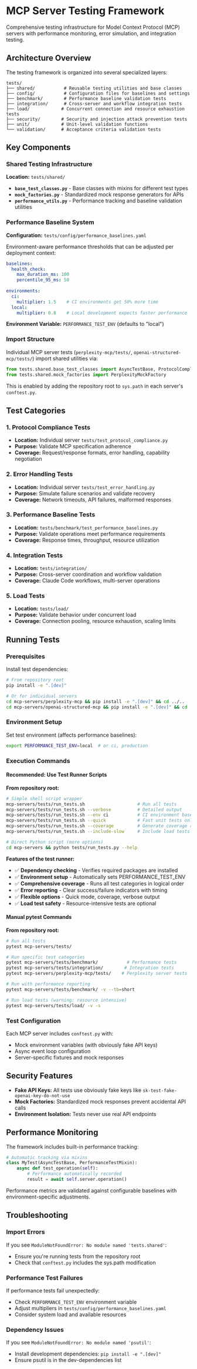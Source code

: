 # MCP Server Testing Framework

Comprehensive testing infrastructure for Model Context Protocol (MCP) servers with performance monitoring, error simulation, and integration testing.

## Architecture Overview

The testing framework is organized into several specialized layers:

```
tests/
├── shared/           # Reusable testing utilities and base classes
├── config/           # Configuration files for baselines and settings
├── benchmark/        # Performance baseline validation tests
├── integration/      # Cross-server and workflow integration tests
├── load/            # Concurrent connection and resource exhaustion tests
├── security/        # Security and injection attack prevention tests
├── unit/            # Unit-level validation functions
└── validation/      # Acceptance criteria validation tests
```

## Key Components

### Shared Testing Infrastructure

**Location:** `tests/shared/`

- **`base_test_classes.py`** - Base classes with mixins for different test types
- **`mock_factories.py`** - Standardized mock response generators for APIs
- **`performance_utils.py`** - Performance tracking and baseline validation utilities

### Performance Baseline System

**Configuration:** `tests/config/performance_baselines.yaml`

Environment-aware performance thresholds that can be adjusted per deployment context:

```yaml
baselines:
  health_check:
    max_duration_ms: 100
    percentile_95_ms: 50
    
environments:
  ci:
    multiplier: 1.5    # CI environments get 50% more time
  local:
    multiplier: 0.8    # Local development expects faster performance
```

**Environment Variable:** `PERFORMANCE_TEST_ENV` (defaults to "local")

### Import Structure

Individual MCP server tests (`perplexity-mcp/tests/`, `openai-structured-mcp/tests/`) import shared utilities via:

```python
from tests.shared.base_test_classes import AsyncTestBase, ProtocolComplianceMixin
from tests.shared.mock_factories import PerplexityMockFactory
```

This is enabled by adding the repository root to `sys.path` in each server's `conftest.py`.

## Test Categories

### 1. Protocol Compliance Tests
- **Location:** Individual server `tests/test_protocol_compliance.py`
- **Purpose:** Validate MCP specification adherence
- **Coverage:** Request/response formats, error handling, capability negotiation

### 2. Error Handling Tests
- **Location:** Individual server `tests/test_error_handling.py` 
- **Purpose:** Simulate failure scenarios and validate recovery
- **Coverage:** Network timeouts, API failures, malformed responses

### 3. Performance Baseline Tests
- **Location:** `tests/benchmark/test_performance_baselines.py`
- **Purpose:** Validate operations meet performance requirements
- **Coverage:** Response times, throughput, resource utilization

### 4. Integration Tests
- **Location:** `tests/integration/`
- **Purpose:** Cross-server coordination and workflow validation
- **Coverage:** Claude Code workflows, multi-server operations

### 5. Load Tests  
- **Location:** `tests/load/`
- **Purpose:** Validate behavior under concurrent load
- **Coverage:** Connection pooling, resource exhaustion, scaling limits

## Running Tests

### Prerequisites

Install test dependencies:

```bash
# From repository root
pip install -e ".[dev]"

# Or for individual servers
cd mcp-servers/perplexity-mcp && pip install -e ".[dev]" && cd ../..
cd mcp-servers/openai-structured-mcp && pip install -e ".[dev]" && cd ../..
```

### Environment Setup

Set test environment (affects performance baselines):

```bash
export PERFORMANCE_TEST_ENV=local  # or ci, production
```

### Execution Commands

#### Recommended: Use Test Runner Scripts

**From repository root:**
```bash
# Simple shell script wrapper
mcp-servers/tests/run_tests.sh                    # Run all tests
mcp-servers/tests/run_tests.sh --verbose          # Detailed output
mcp-servers/tests/run_tests.sh --env ci           # CI environment baselines
mcp-servers/tests/run_tests.sh --quick            # Fast unit tests only
mcp-servers/tests/run_tests.sh --coverage         # Generate coverage report
mcp-servers/tests/run_tests.sh --include-slow     # Include load tests

# Direct Python script (more options)
cd mcp-servers && python tests/run_tests.py --help
```

**Features of the test runner:**
- ✅ **Dependency checking** - Verifies required packages are installed
- ✅ **Environment setup** - Automatically sets PERFORMANCE_TEST_ENV
- ✅ **Comprehensive coverage** - Runs all test categories in logical order
- ✅ **Error reporting** - Clear success/failure indicators with timing
- ✅ **Flexible options** - Quick mode, coverage, verbose output
- ✅ **Load test safety** - Resource-intensive tests are optional

#### Manual pytest Commands

**From repository root:**
```bash
# Run all tests
pytest mcp-servers/tests/

# Run specific test categories
pytest mcp-servers/tests/benchmark/           # Performance tests
pytest mcp-servers/tests/integration/        # Integration tests
pytest mcp-servers/perplexity-mcp/tests/    # Perplexity server tests

# Run with performance reporting
pytest mcp-servers/tests/benchmark/ -v --tb=short

# Run load tests (warning: resource intensive)  
pytest mcp-servers/tests/load/ -v -s
```

### Test Configuration

Each MCP server includes `conftest.py` with:
- Mock environment variables (with obviously fake API keys)
- Async event loop configuration
- Server-specific fixtures and mock responses

## Security Features

- **Fake API Keys:** All tests use obviously fake keys like `sk-test-fake-openai-key-do-not-use`
- **Mock Factories:** Standardized mock responses prevent accidental API calls
- **Environment Isolation:** Tests never use real API endpoints

## Performance Monitoring

The framework includes built-in performance tracking:

```python
# Automatic tracking via mixins
class MyTest(AsyncTestBase, PerformanceTestMixin):
    async def test_operation(self):
        # Performance automatically recorded
        result = await self.server.operation()
```

Performance metrics are validated against configurable baselines with environment-specific adjustments.

## Troubleshooting

### Import Errors
If you see `ModuleNotFoundError: No module named 'tests.shared'`:
- Ensure you're running tests from the repository root
- Check that `conftest.py` includes the sys.path modification

### Performance Test Failures
If performance tests fail unexpectedly:
- Check `PERFORMANCE_TEST_ENV` environment variable
- Adjust multipliers in `tests/config/performance_baselines.yaml`
- Consider system load and available resources

### Dependency Issues
If you see `ModuleNotFoundError: No module named 'psutil'`:
- Install development dependencies: `pip install -e ".[dev]"`
- Ensure psutil is in the dev-dependencies list